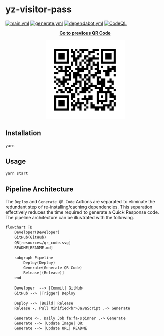 # yz-visitor-pass

[![main.yml](https://github.com/winstxnhdw/yz-visitor-pass/actions/workflows/main.yml/badge.svg)](https://github.com/winstxnhdw/yz-visitor-pass/actions/workflows/main.yml)
[![generate.yml](https://github.com/winstxnhdw/yz-visitor-pass/actions/workflows/generate.yml/badge.svg)](https://github.com/winstxnhdw/yz-visitor-pass/actions/workflows/generate.yml)
[![dependabot.yml](https://github.com/winstxnhdw/yz-visitor-pass/actions/workflows/dependabot.yml/badge.svg)](https://github.com/winstxnhdw/yz-visitor-pass/actions/workflows/dependabot.yml)
[![CodeQL](https://github.com/winstxnhdw/yz-visitor-pass/actions/workflows/github-code-scanning/codeql/badge.svg)](https://github.com/winstxnhdw/yz-visitor-pass/actions/workflows/github-code-scanning/codeql)

<p align="center">
    <b><a href="https://github.com/winstxnhdw/yz-visitor-pass/tree/dee7119dbaf893bd23479d435e0d2a0a04180cb6#yz-visitor-pass">Go to previous QR Code</a></b>
</p>

<div align="center">
    <img src="resources/qr_code.svg" width="250" height="250" />
</div>

## Installation

```bash
yarn
```

## Usage

```bash
yarn start
```

## Pipeline Architecture

The `Deploy` and `Generate QR Code` Actions are separated to eliminate the redundant step of re-installing/caching dependencies. This separation effectively reduces the time required to generate a Quick Response code. The pipeline architecture can be illustrated with the following.

```mermaid
flowchart TD
    Developer(Developer)
    GitHub(GitHub)
    QR[resources/qr_code.svg]
    README[README.md]

    subgraph Pipeline
        Deploy(Deploy)
        Generate(Generate QR Code)
        Release[(Release)]
    end

    Developer  --> |Commit| GitHub
    GitHub --> |Trigger| Deploy

    Deploy --> |Build| Release
    Release -. Pull Minified<br>JavaScript .-> Generate

    Generate <-. Daily Job fa:fa-spinner .-> Generate
    Generate --> |Update Image| QR
    Generate --> |Update URL| README
```
